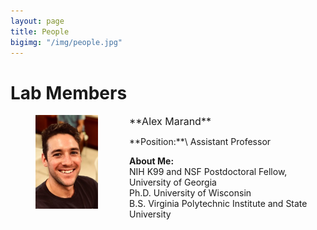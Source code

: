 ```yaml
---
layout: page
title: People
bigimg: "/img/people.jpg"
---
```


# Lab Members

<p align="justify">
<figure>
<div style="float: left; padding-right: 50px; padding-bottom: 25px">
	<img src="/img/people_photos/alex.jpg" width="100" alt="" align="left">
</div>
</figure>
</p>
<p align="justify">
<span style="font-size:16px;">**Alex Marand**</span>
</p>
**Position:**\
Assistant Professor

**About Me:**\
NIH K99 and NSF Postdoctoral Fellow, University of Georgia\
Ph.D. University of Wisconsin\
B.S. Virginia Polytechnic Institute and State University
